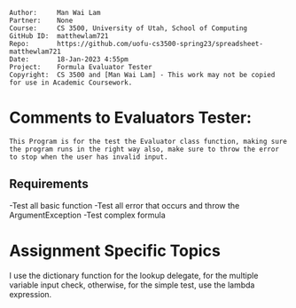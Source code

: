 ﻿```
Author:     Man Wai Lam
Partner:    None
Course:     CS 3500, University of Utah, School of Computing
GitHub ID:  matthewlam721
Repo:       https://github.com/uofu-cs3500-spring23/spreadsheet-matthewlam721
Date:       18-Jan-2023 4:55pm 
Project:    Formula Evaluator Tester
Copyright:  CS 3500 and [Man Wai Lam] - This work may not be copied for use in Academic Coursework.
```

# Comments to Evaluators Tester:
	This Program is for the test the Evaluator class function, making sure the program runs in the right way also, make sure to throw the error to stop when the user has invalid input.
## Requirements
-Test all basic function
-Test all error that occurs and throw the ArgumentException
-Test complex formula 



# Assignment Specific Topics
I use the dictionary function for the lookup delegate, for the multiple variable input check, otherwise, for the simple test, use the lambda expression.
